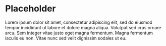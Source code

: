 
# Placeholder
Lorem ipsum dolor sit amet, consectetur adipiscing elit, sed do eiusmod tempor incididunt ut labore et dolore magna aliqua. Volutpat sed cras ornare arcu. Sem integer vitae justo eget magna fermentum. Magna fermentum iaculis eu non. Vitae nunc sed velit dignissim sodales ut eu.
